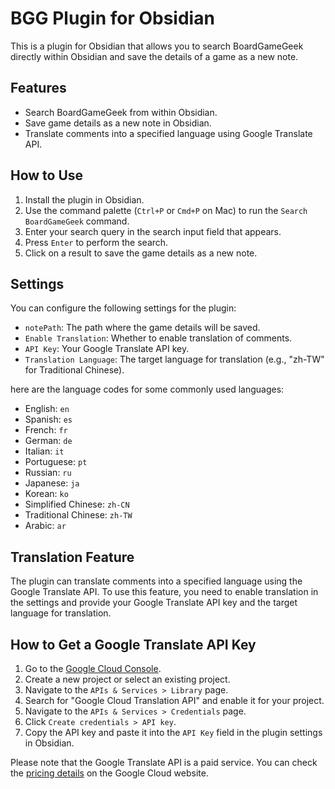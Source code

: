 # BGG Plugin for Obsidian

This is a plugin for Obsidian that allows you to search BoardGameGeek directly within Obsidian and save the details of a game as a new note.

## Features

- Search BoardGameGeek from within Obsidian.
- Save game details as a new note in Obsidian.
- Translate comments into a specified language using Google Translate API.

## How to Use

1. Install the plugin in Obsidian.
2. Use the command palette (`Ctrl+P` or `Cmd+P` on Mac) to run the `Search BoardGameGeek` command.
3. Enter your search query in the search input field that appears.
4. Press `Enter` to perform the search.
5. Click on a result to save the game details as a new note.

## Settings

You can configure the following settings for the plugin:

- `notePath`: The path where the game details will be saved.
- `Enable Translation`: Whether to enable translation of comments.
- `API Key`: Your Google Translate API key.
- `Translation Language`: The target language for translation (e.g., "zh-TW" for Traditional Chinese).

here are the language codes for some commonly used languages:

- English: `en`
- Spanish: `es`
- French: `fr`
- German: `de`
- Italian: `it`
- Portuguese: `pt`
- Russian: `ru`
- Japanese: `ja`
- Korean: `ko`
- Simplified Chinese: `zh-CN`
- Traditional Chinese: `zh-TW`
- Arabic: `ar`

## Translation Feature

The plugin can translate comments into a specified language using the Google Translate API. To use this feature, you need to enable translation in the settings and provide your Google Translate API key and the target language for translation.

## How to Get a Google Translate API Key

1. Go to the [Google Cloud Console](https://console.cloud.google.com/).
2. Create a new project or select an existing project.
3. Navigate to the `APIs & Services > Library` page.
4. Search for "Google Cloud Translation API" and enable it for your project.
5. Navigate to the `APIs & Services > Credentials` page.
6. Click `Create credentials > API key`.
7. Copy the API key and paste it into the `API Key` field in the plugin settings in Obsidian.

Please note that the Google Translate API is a paid service. You can check the [pricing details](https://cloud.google.com/translate/pricing) on the Google Cloud website.
